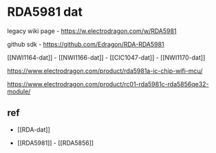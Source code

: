 
# RDA5981 dat 

legacy wiki page - https://w.electrodragon.com/w/RDA5981

github sdk - https://github.com/Edragon/RDA-RDA5981


[[NWI1164-dat]] - [[NWI1166-dat]] - [[CIC1047-dat]] - [[NWI1170-dat]]


https://www.electrodragon.com/product/rda5981a-ic-chip-wifi-mcu/

https://www.electrodragon.com/product/rc01-rda5981c-rda5856qe32-module/


## ref 

- [[RDA-dat]]

- [[RDA5981]] - [[RDA5856]]